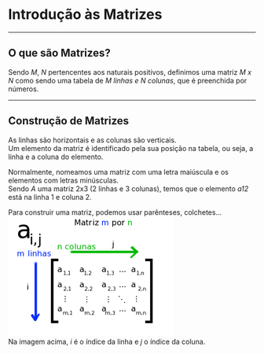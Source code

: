 # Introdução às Matrizes

---
## O que são Matrizes?

Sendo *M*, *N* pertencentes aos naturais positivos, definimos uma matriz *M x N* como sendo uma tabela de *M linhas e N colunas*,
que é preenchida por números.

---
## Construção de Matrizes

As linhas são horizontais e as colunas são verticais.<br>
Um elemento da matriz é identificado pela sua posição na tabela, ou seja, a linha e a coluna do elemento.

Normalmente, nomeamos uma matriz com uma letra maiúscula e os elementos com letras minúsculas.<br>
Sendo *A* uma matriz 2x3 (2 linhas e 3 colunas), temos que o elemento *a12* está na linha 1 e coluna 2.

Para construir uma matriz, podemos usar parênteses, colchetes...<br>
![imgMatriz](https://github.com/joao-pedro-angelo/AventurasPi/blob/main/imgs/matrizIMG.png)<br>
Na imagem acima, *i* é o índice da linha e *j* o índice da coluna.
